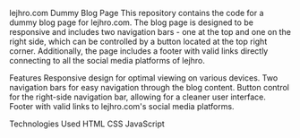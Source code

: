 lejhro.com Dummy Blog Page
This repository contains the code for a dummy blog page for lejhro.com. The blog page is designed to be responsive and includes two navigation bars - one at the top and one on the right side, which can be controlled by a button located at the top right corner. Additionally, the page includes a footer with valid links directly connecting to all the social media platforms of lejhro.

Features
Responsive design for optimal viewing on various devices.
Two navigation bars for easy navigation through the blog content.
Button control for the right-side navigation bar, allowing for a cleaner user interface.
Footer with valid links to lejhro.com's social media platforms.


Technologies Used
HTML
CSS
JavaScript
